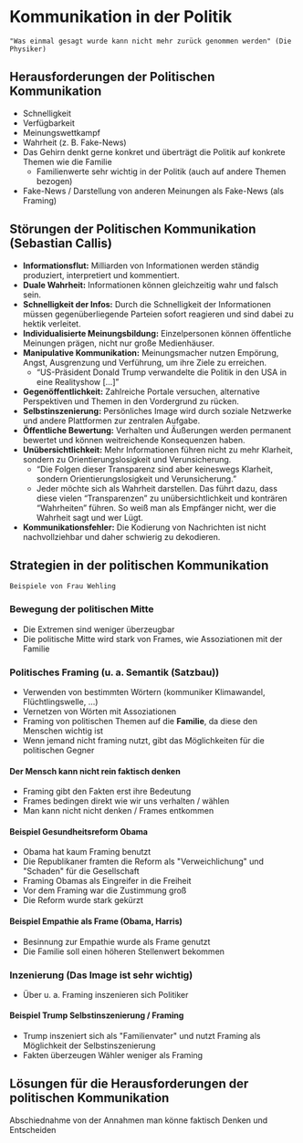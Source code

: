 # Kommunikation in der Politik

    "Was einmal gesagt wurde kann nicht mehr zurück genommen werden" (Die Physiker)

## Herausforderungen der Politischen Kommunikation

- Schnelligkeit
- Verfügbarkeit
- Meinungswettkampf
- Wahrheit (z. B. Fake-News)
- Das Gehirn denkt gerne konkret und überträgt die Politik auf konkrete Themen wie die Familie
  - Familienwerte sehr wichtig in der Politik (auch auf andere Themen bezogen)
- Fake-News / Darstellung von anderen Meinungen als Fake-News (als Framing)

## Störungen der Politischen Kommunikation (Sebastian Callis)

- **Informationsflut:** Milliarden von Informationen werden ständig produziert, interpretiert und kommentiert.
- **Duale Wahrheit:** Informationen können gleichzeitig wahr und falsch sein.
- **Schnelligkeit der Infos:** Durch die Schnelligkeit der Informationen müssen gegenüberliegende Parteien sofort reagieren und sind dabei zu hektik verleitet.
- **Individualisierte Meinungsbildung:** Einzelpersonen können öffentliche Meinungen prägen, nicht nur große Medienhäuser.
- **Manipulative Kommunikation:** Meinungsmacher nutzen Empörung, Angst, Ausgrenzung und Verführung, um ihre Ziele zu erreichen.
  - “US-Präsident Donald Trump verwandelte die Politik in den USA in eine Realityshow [...]”
- **Gegenöffentlichkeit:** Zahlreiche Portale versuchen, alternative Perspektiven und Themen in den Vordergrund zu rücken.
- **Selbstinszenierung:** Persönliches Image wird durch soziale Netzwerke und andere Plattformen zur zentralen Aufgabe.
- **Öffentliche Bewertung:** Verhalten und Äußerungen werden permanent bewertet und können weitreichende Konsequenzen haben.
- **Unübersichtlichkeit:** Mehr Informationen führen nicht zu mehr Klarheit, sondern zu Orientierungslosigkeit und Verunsicherung.
  - “Die Folgen dieser Transparenz sind aber keineswegs Klarheit, sondern Orientierungslosigkeit und Verunsicherung.”
  - Jeder möchte sich als Wahrheit darstellen. Das führt dazu, dass diese vielen “Transparenzen” zu unübersichtlichkeit und konträren “Wahrheiten” führen. So weiß man als Empfänger nicht, wer die Wahrheit sagt und wer Lügt.
- **Kommunikationsfehler:** Die Kodierung von Nachrichten ist nicht nachvollziehbar und daher schwierig zu dekodieren.

## Strategien in der politischen Kommunikation

    Beispiele von Frau Wehling

### Bewegung der politischen Mitte

- Die Extremen sind weniger überzeugbar
- Die politische Mitte wird stark von Frames, wie Assoziationen mit der Familie

### Politisches Framing (u. a. Semantik (Satzbau))

- Verwenden von bestimmten Wörtern (kommuniker Klimawandel, Flüchtlingswelle, ...)
- Vernetzen von Wörten mit Assoziationen
- Framing von politischen Themen auf die **Familie**, da diese den Menschen wichtig ist
- Wenn jemand nicht framing nutzt, gibt das Möglichkeiten für die politischen Gegner

#### Der Mensch kann nicht rein faktisch denken

- Framing gibt den Fakten erst ihre Bedeutung
- Frames bedingen direkt wie wir uns verhalten / wählen
- Man kann nicht nicht denken / Frames entkommen

#### Beispiel Gesundheitsreform Obama

- Obama hat kaum Framing benutzt
- Die Republikaner framten die Reform als "Verweichlichung" und "Schaden" für die Gesellschaft
- Framing Obamas als Eingreifer in die Freiheit
- Vor dem Framing war die Zustimmung groß
- Die Reform wurde stark gekürzt

#### Beispiel Empathie als Frame (Obama, Harris)

- Besinnung zur Empathie wurde als Frame genutzt
- Die Familie soll einen höheren Stellenwert bekommen

### Inzenierung (Das Image ist sehr wichtig)

- Über u. a. Framing inszenieren sich Politiker

#### Beispiel Trump Selbstinszenierung / Framing

- Trump inszeniert sich als "Familienvater" und nutzt Framing als Möglichkeit der Selbstinszenierung
- Fakten überzeugen Wähler weniger als Framing

## Lösungen für die Herausforderungen der politischen Kommunikation

Abschiednahme von der Annahmen man könne faktisch Denken und Entscheiden
